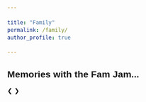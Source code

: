 ```yaml
---

title: "Family"
permalink: /family/
author_profile: true

---
```



<html>
<head>
<meta name="viewport" content="width=device-width, initial-scale=1">
<style>
* {box-sizing: border-box}
body {font-family: Verdana, sans-serif; margin:0}
.mySlides {display: none}
img {vertical-align: middle;}

/* Slideshow container */
.slideshow-container {
  max-width: 500px;
  position: relative;
  margin: auto;
}

/* Next & previous buttons */
.prev, .next {
  cursor: pointer;
  position: absolute;
  top: 50%;
  width: auto;
  padding: 16px;
  margin-top: -22px;
  color: white;
  font-weight: bold;
  font-size: 18px;
  transition: 0.6s ease;
  border-radius: 0 3px 3px 0;
  user-select: none;
}

/* Position the "next button" to the right */
.next {
  right: 0;
  border-radius: 3px 0 0 3px;
}

/* On hover, add a black background color with a little bit see-through */
.prev:hover, .next:hover {
  background-color: rgba(0,0,0,0.8);
}


/* Number text (1/3 etc) */
.numbertext {
  color: white;
  font-size: 12px;
  font-weight: bold;
  padding: 8px 12px;
  position: absolute;
  top: 0;
}

/* The dots/bullets/indicators */
.dot {
  cursor: pointer;
  height: 10px;
  width: 10px;
  margin: 0 2px;
  background-color: #bbb;
  border-radius: 50%;
  display: inline-block;
  transition: background-color 0.6s ease;
}

.active, .dot:hover {
  background-color: #717171;
}

/* Fading animation */
.fade {
  -webkit-animation-name: fade;
  -webkit-animation-duration: 1.5s;
  animation-name: fade;
  animation-duration: 1.5s;
}

@-webkit-keyframes fade {
  from {opacity: .4} 
  to {opacity: 1}
}

@keyframes fade {
  from {opacity: .4} 
  to {opacity: 1}
}

/* On smaller screens, decrease text size */
@media only screen and (max-width: 300px) {
  .prev, .next,.text {font-size: 11px}
}
</style>
</head>
<body>

<h2>Memories with the Fam Jam...</h2>

<div class="slideshow-container">

<div class="mySlides fade">
  <div class="numbertext">1 / 14</div>
  <img src="/images/7.JPG" style="width:100%">
  
</div>

<div class="mySlides fade">
  <div class="numbertext">2 / 14</div>
  <img src="/images/8.JPG" style="width:100%">
  
</div>

<div class="mySlides fade">
  <div class="numbertext">3 / 14</div>
  <img src="/images/9.JPG" style="width:100%">
 
</div>

<div class="mySlides fade">
  <div class="numbertext">4 / 14</div>
  <img src="/images/10.JPG" style="width:100%">
 
</div>

<div class="mySlides fade">
  <div class="numbertext">5 / 14</div>
  <img src="/images/11.JPG" style="width:100%">
 
</div>

<div class="mySlides fade">
  <div class="numbertext">6 / 14</div>
  <img src="/images/12.JPG" style="width:100%">
 
</div>

<div class="mySlides fade">
  <div class="numbertext">7 / 14</div>
  <img src="/images/13.JPG" style="width:100%">
 
</div>

<div class="mySlides fade">
  <div class="numbertext">8 / 14</div>
  <img src="/images/14.JPG" style="width:100%">
 
</div>

<div class="mySlides fade">
  <div class="numbertext">9 / 14</div>
  <img src="/images/15.JPG" style="width:100%">
 
</div>

<div class="mySlides fade">
  <div class="numbertext">10 / 14</div>
  <img src="/images/16.JPG" style="width:100%">
 
</div>

<div class="mySlides fade">
  <div class="numbertext">11 / 14</div>
  <img src="/images/17.JPG" style="width:100%">
 
</div>

<div class="mySlides fade">
  <div class="numbertext">12 / 14</div>
  <img src="/images/18.JPG" style="width:100%">
 
</div>

<div class="mySlides fade">
  <div class="numbertext">13 / 14</div>
  <img src="/images/19.JPG" style="width:100%">
 
</div>

<div class="mySlides fade">
  <div class="numbertext">14 / 14</div>
  <img src="/images/20.JPG" style="width:100%">
 
</div>

<a class="prev" onclick="plusSlides(-1)">&#10094;</a>
<a class="next" onclick="plusSlides(1)">&#10095;</a>

</div>
<br>

<div style="text-align:center">
  <span class="dot" onclick="currentSlide(1)"></span> 
  <span class="dot" onclick="currentSlide(2)"></span> 
  <span class="dot" onclick="currentSlide(3)"></span> 
  <span class="dot" onclick="currentSlide(4)"></span> 
  <span class="dot" onclick="currentSlide(5)"></span> 
  <span class="dot" onclick="currentSlide(6)"></span> 
  <span class="dot" onclick="currentSlide(7)"></span> 
  <span class="dot" onclick="currentSlide(8)"></span> 
  <span class="dot" onclick="currentSlide(9)"></span> 
  <span class="dot" onclick="currentSlide(10)"></span> 
  <span class="dot" onclick="currentSlide(11)"></span> 
  <span class="dot" onclick="currentSlide(12)"></span> 
  <span class="dot" onclick="currentSlide(13)"></span> 
  <span class="dot" onclick="currentSlide(14)"></span> 
</div>

<script>
var slideIndex = 1;
showSlides(slideIndex);

function plusSlides(n) {
  showSlides(slideIndex += n);
}

function currentSlide(n) {
  showSlides(slideIndex = n);
}

function showSlides(n) {
  var i;
  var slides = document.getElementsByClassName("mySlides");
  var dots = document.getElementsByClassName("dot");
  if (n > slides.length) {slideIndex = 1}    
  if (n < 1) {slideIndex = slides.length}
  for (i = 0; i < slides.length; i++) {
      slides[i].style.display = "none";  
  }
  for (i = 0; i < dots.length; i++) {
      dots[i].className = dots[i].className.replace(" active", "");
  }
  slides[slideIndex-1].style.display = "block";  
  dots[slideIndex-1].className += " active";
}
</script>

</body>
</html> 

